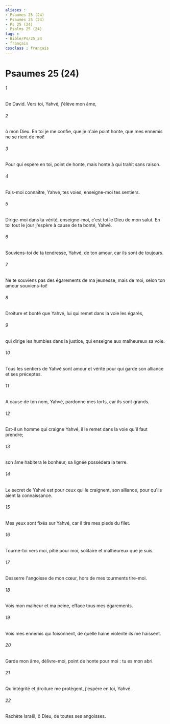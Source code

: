 ```yaml
---
aliases : 
- Psaumes 25 (24)
- Psaumes 25 (24)
- Ps 25 (24)
- Psalms 25 (24)
tags : 
- Bible/Ps/25_24
- français
cssclass : français
---
```


# Psaumes 25 (24)

###### 1
De David. Vers toi, Yahvé, j'élève mon âme,
###### 2
ô mon Dieu. En toi je me confie, que je n'aie point honte, que mes ennemis ne se rient de moi!
###### 3
Pour qui espère en toi, point de honte, mais honte à qui trahit sans raison.
###### 4
Fais-moi connaître, Yahvé, tes voies, enseigne-moi tes sentiers.
###### 5
Dirige-moi dans ta vérité, enseigne-moi, c'est toi le Dieu de mon salut. En toi tout le jour j'espère à cause de ta bonté, Yahvé.
###### 6
Souviens-toi de ta tendresse, Yahvé, de ton amour, car ils sont de toujours.
###### 7
Ne te souviens pas des égarements de ma jeunesse, mais de moi, selon ton amour souviens-toi!
###### 8
Droiture et bonté que Yahvé, lui qui remet dans la voie les égarés,
###### 9
qui dirige les humbles dans la justice, qui enseigne aux malheureux sa voie.
###### 10
Tous les sentiers de Yahvé sont amour et vérité pour qui garde son alliance et ses préceptes.
###### 11
A cause de ton nom, Yahvé, pardonne mes torts, car ils sont grands.
###### 12
Est-il un homme qui craigne Yahvé, il le remet dans la voie qu'il faut prendre;
###### 13
son âme habitera le bonheur, sa lignée possédera la terre.
###### 14
Le secret de Yahvé est pour ceux qui le craignent, son alliance, pour qu'ils aient la connaissance.
###### 15
Mes yeux sont fixés sur Yahvé, car il tire mes pieds du filet.
###### 16
Tourne-toi vers moi, pitié pour moi, solitaire et malheureux que je suis.
###### 17
Desserre l'angoisse de mon cœur, hors de mes tourments tire-moi.
###### 18
Vois mon malheur et ma peine, efface tous mes égarements.
###### 19
Vois mes ennemis qui foisonnent, de quelle haine violente ils me haïssent.
###### 20
Garde mon âme, délivre-moi, point de honte pour moi : tu es mon abri.
###### 21
Qu'intégrité et droiture me protègent, j'espère en toi, Yahvé.
###### 22
Rachète Israël, ô Dieu, de toutes ses angoisses.
